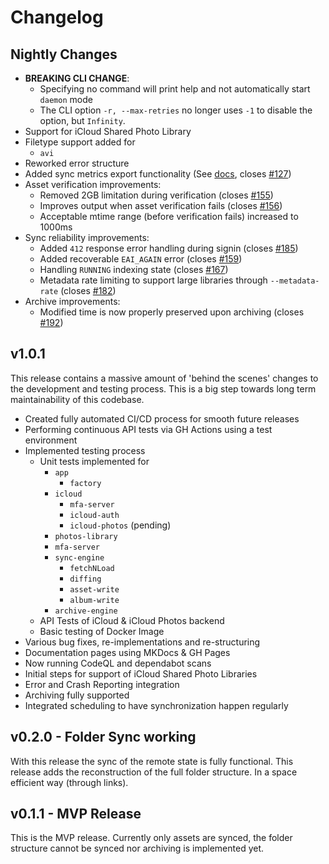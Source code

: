 # Changelog

## Nightly Changes

  * **BREAKING CLI CHANGE**:
    * Specifying no command will print help and not automatically start `daemon` mode
    * The CLI option `-r, --max-retries` no longer uses `-1` to disable the option, but `Infinity`.
  * Support for iCloud Shared Photo Library
  * Filetype support added for
    * `avi`
  * Reworked error structure
  * Added sync metrics export functionality (See [docs](https://steilerdev.github.io/icloud-photos-sync/user-guides/sync-metrics/), closes [#127](https://github.com/steilerDev/icloud-photos-sync/issues/127))
  * Asset verification improvements:
    * Removed 2GB limitation during verification (closes [#155](https://github.com/steilerDev/icloud-photos-sync/issues/155))
    * Improves output when asset verification fails (closes [#156](https://github.com/steilerDev/icloud-photos-sync/issues/156))
    * Acceptable mtime range (before verification fails) increased to 1000ms
  * Sync reliability improvements:
    * Added `412` response error handling during signin (closes [#185](https://github.com/steilerDev/icloud-photos-sync/issues/185))
    * Added recoverable `EAI_AGAIN` error (closes [#159](https://github.com/steilerDev/icloud-photos-sync/issues/159))
    * Handling `RUNNING` indexing state (closes [#167](https://github.com/steilerDev/icloud-photos-sync/issues/167))
    * Metadata rate limiting to support large libraries through `--metadata-rate` (closes [#182](https://github.com/steilerDev/icloud-photos-sync/issues/182))
  * Archive improvements:
    * Modified time is now properly preserved upon archiving (closes [#192](https://github.com/steilerDev/icloud-photos-sync/issues/192))

## v1.0.1

This release contains a massive amount of 'behind the scenes' changes to the development and testing process. This is a big step towards long term maintainability of this codebase.

  * Created fully automated CI/CD process for smooth future releases
  * Performing continuous API tests via GH Actions using a test environment
  * Implemented testing process
    * Unit tests implemented for
      * `app`
        * `factory`
      * `icloud`
        * `mfa-server`
        * `icloud-auth`
        * `icloud-photos` (pending)
      * `photos-library`
      * `mfa-server`
      * `sync-engine`
        * `fetchNLoad`
        * `diffing`
        * `asset-write`
        * `album-write`
      * `archive-engine`
    * API Tests of iCloud & iCloud Photos backend
    * Basic testing of Docker Image
  * Various bug fixes, re-implementations and re-structuring
  * Documentation pages using MKDocs & GH Pages
  * Now running CodeQL and dependabot scans
  * Initial steps for support of iCloud Shared Photo Libraries
  * Error and Crash Reporting integration
  * Archiving fully supported
  * Integrated scheduling to have synchronization happen regularly

## v0.2.0 - Folder Sync working
With this release the sync of the remote state is fully functional. This release adds the reconstruction of the full folder structure. In a space efficient way (through links).

## v0.1.1 - MVP Release
This is the MVP release. Currently only assets are synced, the folder structure cannot be synced nor archiving is implemented yet.